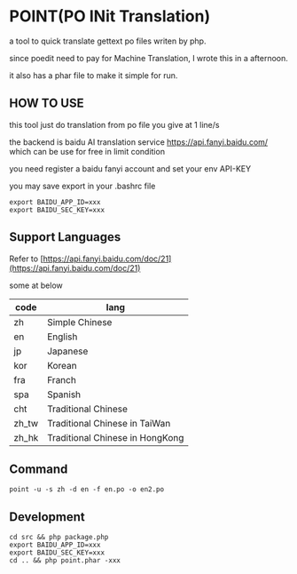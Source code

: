 # POINT(PO INit Translation)

a tool to quick translate gettext po files writen by php.

since poedit need to pay for Machine Translation, I wrote this in a afternoon.

it also has a phar file to make it simple for run.

## HOW TO USE

this tool just do translation from po file you give at 1 line/s

the backend is baidu AI translation service https://api.fanyi.baidu.com/ which can be use for free in limit condition

you need register a baidu fanyi account and set your env API-KEY

you may save export in your .bashrc file
```
export BAIDU_APP_ID=xxx
export BAIDU_SEC_KEY=xxx

```


## Support Languages

Refer to [https://api.fanyi.baidu.com/doc/21](https://api.fanyi.baidu.com/doc/21)

some at below

| code | lang |
| --- | --- |
| zh | Simple Chinese |
| en | English |
| jp | Japanese |
| kor | Korean |
| fra | Franch |
| spa | Spanish |
| cht | Traditional Chinese |
| zh_tw | Traditional Chinese in TaiWan |
| zh_hk | Traditional Chinese in HongKong |


## Command

```
point -u -s zh -d en -f en.po -o en2.po 
```

## Development

```
cd src && php package.php 
export BAIDU_APP_ID=xxx
export BAIDU_SEC_KEY=xxx
cd .. && php point.phar -xxx
```